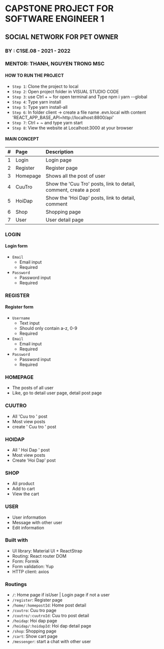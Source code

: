 # CAPSTONE PROJECT FOR SOFTWARE ENGINEER 1

## SOCIAL NETWORK FOR PET OWNER

### BY : C1SE.08 - 2021 - 2022

### MENTOR: THANH, NGUYEN TRONG MSC

#### HOW TO RUN THE PROJECT

- `Step 1`: Clone the project to local
- `Step 2`: Open project folder in VISUAL STUDIO CODE
- `Step 3`: use Ctrl + ~ for open terminal and Type npm i yarn --global
- `Step 4`: Type yarn install 
- `Step 5`: Type yarn install-all
- `Step 6`: In folder client -> create a file name .evn.local with content 'REACT_APP_BASE_API=http://localhost:8800/api'
- `Step 7`: Ctrl + ~ and type yarn start
- `Step 8`: View the website at Localhost:3000 at your browser

#### MAIN CONCEPT

|  #  | Page     | Description                                                      |
| :-: | :------- | :--------------------------------------------------------------- |
|  1  | Login    | Login page                                                       |
|  2  | Register | Register page                                                    |
|  3  | Homepage | Shows all the post of user                                       |
|  4  | CuuTro   | Show the 'Cuu Tro' posts, link to detail, comment, create a post |
|  5  | HoiDap   | Show the 'Hoi Dap' posts, link to detail, comment                |
|  6  | Shop     | Shopping page                                                    |
|  7  | User     | User detail page                                                 |

### LOGIN

#### Login form

- `Email`
  - Email input
  - Required
- `Password`
  - Password input
  - Required

### REGISTER

#### Register form

- `Username`
  - Text input
  - Should only contain a-z, 0-9
  - Required
- `Email`
  - Email input
  - Required
- `Password`
  - Password input
  - Required

### HOMEPAGE

- The posts of all user
- Like, go to detail user page, detail post page

### CUUTRO

- All 'Cuu tro ' post
- Most view posts
- create ' Cuu tro ' post

### HOIDAP

- All ' Hoi Dap ' post
- Most view posts
- Create 'Hoi Dap' post

### SHOP

- All product
- Add to cart
- View the cart

### USER

- User information
- Message with other user
- Edit information

### Built with

- UI library: Material UI + ReactStrap
- Routing: React router DOM
- Form: Formik
- Form validation: Yup
- HTTP client: axios

### Routings

- `/`: Home page if isUser | Login page if not a user
- `/register`: Register page
- `/home/:homepostId`: Home post detail
- `/cuutro`: Cuu tro page
- `/cuutro/:cuutroId`: Cuu tro post detail
- `/hoidap`: Hoi dap page
- `/hoidap/:hoidapId`: Hoi dap detail page
- `/shop`: Shopping page
- `/cart`: Show cart page
- `/messenger`: start a chat with other user
